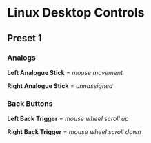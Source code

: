 # Linux Desktop Controls

## Preset 1

### Analogs

**Left Analogue Stick** = *mouse movement*

**Right Analogue Stick** = *unnassigned*

### Back Buttons

**Left Back Trigger** = *mouse wheel scroll up*

**Right Back Trigger** = *mouse wheel scroll down*